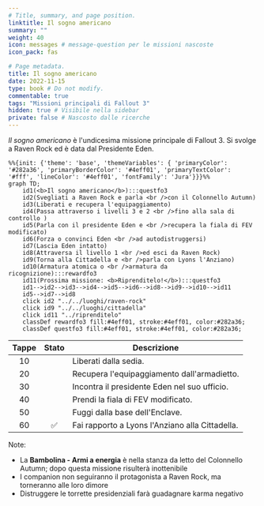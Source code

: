 ```yaml
---
# Title, summary, and page position.
linktitle: Il sogno americano
summary: ""
weight: 40
icon: messages # message-question per le missioni nascoste
icon_pack: fas

# Page metadata.
title: Il sogno americano
date: 2022-11-15
type: book # Do not modify.
commentable: true
tags: "Missioni principali di Fallout 3"
hidden: true # Visibile nella sidebar
private: false # Nascosto dalle ricerche
---
```


*Il sogno americano* è l'undicesima missione principale di Fallout 3. Si svolge a Raven Rock ed è data dal Presidente Eden.



```mermaid
%%{init: {'theme': 'base', 'themeVariables': { 'primaryColor': '#282a36', 'primaryBorderColor': '#4eff01', 'primaryTextColor': '#fff', 'lineColor': '#4eff01', 'fontFamily': 'Jura'}}}%%
graph TD;
    id1(<b>Il sogno americano</b>):::questfo3
    id2(Svegliati a Raven Rock e parla <br />con il Colonnello Autumn)
    id3(Liberati e recupera l'equipaggiamento)
    id4(Passa attraverso i livelli 3 e 2 <br />fino alla sala di controllo )
    id5(Parla con il presidente Eden e <br />recupera la fiala di FEV modificato) 
    id6(Forza o convinci Eden <br />ad autodistruggersi)
    id7(Lascia Eden intatto)
    id8(Attraversa il livello 1 <br />ed esci da Raven Rock) 
    id9(Torna alla Cittadella e <br />parla con Lyons l'Anziano)
    id10(Armatura atomica o <br />armatura da ricognizione):::rewardfo3
    id11(Prossima missione: <b>Riprenditelo!</b>):::questfo3
    id1-->id2-->id3-->id4-->id5-->id6-->id8-->id9-->id10-->id11
    id5-->id7-->id8
    click id2 "../../luoghi/raven-rock"
    click id9 "../../luoghi/cittadella"
    click id11 "../riprenditelo"
    classDef rewardfo3 fill:#4eff01, stroke:#4eff01, color:#282a36;
    classDef questfo3 fill:#4eff01, stroke:#4eff01, color:#282a36;
```

| Tappe |       Stato        | Descrizione                                      |
| :---: | :----------------: | ------------------------------------------------ |
|  10   |                    | Liberati dalla sedia.                            |
|  20   |                    | Recupera l'equipaggiamento dall'armadietto.      |
|  30   |                    | Incontra il presidente Eden nel suo ufficio.     |
|  40   |                    | Prendi la fiala di FEV modificato.               |
|  50   |                    | Fuggi dalla base dell'Enclave.                   |
|  60   | :white_check_mark: | Fai rapporto a Lyons l'Anziano  alla Cittadella. |


Note:
- La **Bambolina - Armi a energia** è nella stanza da letto del Colonnello Autumn; dopo questa missione risulterà inottenibile
- I companion non seguiranno il protagonista a Raven Rock, ma torneranno alle loro dimore
- Distruggere le torrette presidenziali farà guadagnare karma negativo
